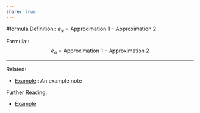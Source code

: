 ```yaml
---
share: true
---
```


#formula
Definition:: $e_\alpha=\text{Approximation 1} - \text{Approximation 2}$

Formula:: $$e_\alpha=\text{Approximation 1} - \text{Approximation 2}$$

---
Related:
- [Example](../Meta/Example.md) : An example note

Further Reading:
- [Example](../Meta/Example.md)
